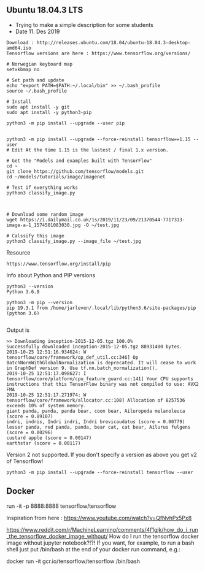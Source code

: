 ##  Ubuntu 18.04.3 LTS
* Trying to make a simple description for some students
* Date 11. Des 2019

```
Download : http://releases.ubuntu.com/18.04/ubuntu-18.04.3-desktop-amd64.iso
Tensorflow versions are here : https://www.tensorflow.org/versions/

# Norwegian keyboard map
setxkbmap no

# Set path and update
echo "export PATH=$PATH:~/.local/bin" >> ~/.bash_profile
source ~/.bash_profile

# Install 
sudo apt install -y git
sudo apt install -y python3-pip

python3 -m pip install --upgrade --user pip 


python3 -m pip install --upgrade --force-reinstall tensorflow==1.15 --user
# Edit At the time 1.15 is the lastest / final 1.x version.

# Get the "Models and examples built with TensorFlow"
cd ~
git clone https://github.com/tensorflow/models.git
cd ~/models/tutorials/image/imagenet

# Test if everything works
python3 classify_image.py



# Download some random image
wget https://i.dailymail.co.uk/1s/2019/11/23/09/21370544-7717313-image-a-1_1574501083030.jpg -O ~/test.jpg

# Calssify this image
python3 classify_image.py --image_file ~/test.jpg

```

Resource
```
https://www.tensorflow.org/install/pip
```



Info about Python and PIP versions
```
python3 --version
Python 3.6.9

python3 -m pip --version
pip 19.3.1 from /home/jarleven/.local/lib/python3.6/site-packages/pip (python 3.6)


```

Output is 
```
>> Downloading inception-2015-12-05.tgz 100.0%
Successfully downloaded inception-2015-12-05.tgz 88931400 bytes.
2019-10-25 12:51:16.934624: W tensorflow/core/framework/op_def_util.cc:346] Op BatchNormWithGlobalNormalization is deprecated. It will cease to work in GraphDef version 9. Use tf.nn.batch_normalization().
2019-10-25 12:51:17.098627: I tensorflow/core/platform/cpu_feature_guard.cc:141] Your CPU supports instructions that this TensorFlow binary was not compiled to use: AVX2 FMA
2019-10-25 12:51:17.271974: W tensorflow/core/framework/allocator.cc:108] Allocation of 8257536 exceeds 10% of system memory.
giant panda, panda, panda bear, coon bear, Ailuropoda melanoleuca (score = 0.89107)
indri, indris, Indri indri, Indri brevicaudatus (score = 0.00779)
lesser panda, red panda, panda, bear cat, cat bear, Ailurus fulgens (score = 0.00296)
custard apple (score = 0.00147)
earthstar (score = 0.00117)
```


 Version 2 not supported. If you don't specify a version as above you get v2 of Tensorflow!
```
python3 -m pip install --upgrade --force-reinstall tensorflow --user
```



## Docker

run -it -p 8888:8888 tensorflow/tensorflow


Inspiration from here : https://www.youtube.com/watch?v=QfNvhPx5Px8


https://www.reddit.com/r/MachineLearning/comments/4f1gjk/how_do_i_run_the_tensorflow_docker_image_without/
How do I run the tensorflow docker image without jupyter notebook?!?!
If you want, for example, to run a bash shell just put /bin/bash at the end of your docker run command, e.g.:

docker run -it gcr.io/tensorflow/tensorflow /bin/bash
